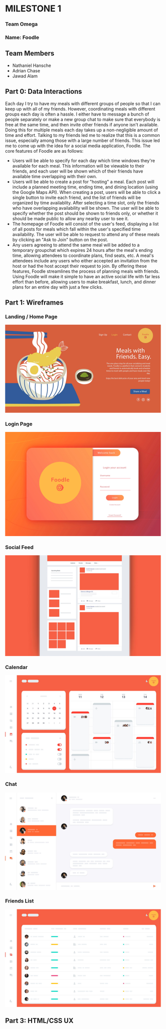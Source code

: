 # MILESTONE 1

### Team Omega

### Name: Foodle

## Team Members

- Nathaniel Hansche
- Adrian Chase
- Jawad Alam

## Part 0: Data Interactions

Each day I try to have my meals with different groups of people so that I can keep up with all of my friends. However, coordinating meals with different groups each day is often a hassle. I either have to message a bunch of people separately or make a new group chat to make sure that everybody is free at the same time, and then invite other friends if anyone isn't available. Doing this for multiple meals each day takes up a non-negligible amount of time and effort. Talking to my friends led me to realize that this is a common issue, especially among those with a large number of friends. This issue led me to come up with the idea for a social media application, Foodle.
The core features of Foodle are as follows:
- Users will be able to specify for each day which time windows they're available for each meal. This information will be viewable to their friends, and each user will be shown which of their friends have available time overlapping with their own.
- Users will be able to create a post for "hosting" a meal. Each post will include a planned meeting time, ending time, and dining location (using the Google Maps API). When creating a post, users will be able to click a single button to invite each friend, and the list of friends will be organized by time availablity. After selecting a time slot, only the friends who have overlapping availability will be shown. The user will be able to specify whether the post should be shown to friends only, or whether it should be made public to allow any nearby user to see it.
- The homepage of Foodle will consist of the user's feed, displaying a list of all posts for meals which fall within the user's specified time availability. The user will be able to request to attend any of these meals by clicking an "Ask to Join" button on the post.
- Any users agreeing to attend the same meal will be added to a temporary groupchat which expires 24 hours after the meal's ending time, allowing attendees to coordinate plans, find seats, etc. A meal's attendees include any users who either accepted an invitation from the host or had the host accept their request to join.
By offering these features, Foodle streamlines the process of planning meals with friends. Using Foodle will make it simple to have an active social life with far less effort than before, allowing users to make breakfast, lunch, and dinner plans for an entire day with just a few clicks.

## Part 1: Wireframes


### Landing / Home Page

![Landing Page](Wireframes/foodle_landing_page_logo.jpg)

### Login Page
![Login Page](Wireframes/login_screen.jpg)


### Social Feed
![Social Feed](Wireframes/social_media_feed.jpg)

### Calendar
![Calendar](Wireframes/calendar.jpg)

### Chat
![Chat](Wireframes/chat.jpg)

### Friends List
![Chat](Wireframes/friends_list.jpg)


## Part 3: HTML/CSS UX
